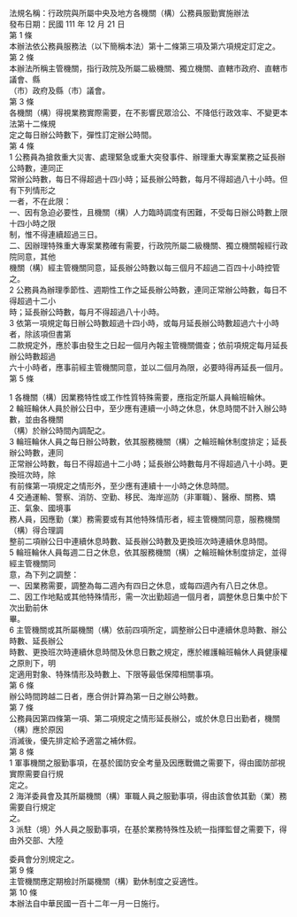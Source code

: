 法規名稱：行政院與所屬中央及地方各機關（構）公務員服勤實施辦法  
發布日期：民國 111 年 12 月 21 日  
第 1 條  
本辦法依公務員服務法（以下簡稱本法）第十二條第三項及第六項規定訂定之。  
第 2 條  
本辦法所稱主管機關，指行政院及所屬二級機關、獨立機關、直轄市政府、直轄市議會、縣  
（市）政府及縣（市）議會。  
第 3 條  
各機關（構）得視業務實際需要，在不影響民眾洽公、不降低行政效率、不變更本法第十二條規  
定之每日辦公時數下，彈性訂定辦公時間。  
第 4 條  
1 公務員為搶救重大災害、處理緊急或重大突發事件、辦理重大專案業務之延長辦公時數，連同正  
常辦公時數，每日不得超過十四小時；延長辦公時數，每月不得超過八十小時。但有下列情形之  
一者，不在此限：  
一、因有急迫必要性，且機關（構）人力臨時調度有困難，不受每日辦公時數上限十四小時之限  
制，惟不得連續超過三日。  
二、因辦理特殊重大專案業務確有需要，行政院所屬二級機關、獨立機關報經行政院同意，其他  
機關（構）經主管機關同意，延長辦公時數以每三個月不超過二百四十小時控管之。  
2 公務員為辦理季節性、週期性工作之延長辦公時數，連同正常辦公時數，每日不得超過十二小  
時；延長辦公時數，每月不得超過八十小時。  
3 依第一項規定每日辦公時數超過十四小時，或每月延長辦公時數超過六十小時者，除該項但書第  
二款規定外，應於事由發生之日起一個月內報主管機關備查；依前項規定每月延長辦公時數超過  
六十小時者，應事前經主管機關同意，並以二個月為限，必要時得再延長一個月。  
第 5 條  


1 各機關（構）因業務特性或工作性質特殊需要，應指定所屬人員輪班輪休。  
2 輪班輪休人員於辦公日中，至少應有連續一小時之休息，休息時間不計入辦公時數，並由各機關  
（構）於辦公時間內調配之。  
3 輪班輪休人員之每日辦公時數，依其服務機關（構）之輪班輪休制度排定；延長辦公時數，連同  
正常辦公時數，每日不得超過十二小時；延長辦公時數每月不得超過八十小時。更換班次時，除  
有前條第一項規定之情形外，至少應有連續十一小時之休息時間。  
4 交通運輸、警察、消防、空勤、移民、海岸巡防（非軍職）、醫療、關務、矯正、氣象、國境事  
務人員，因應勤（業）務需要或有其他特殊情形者，經主管機關同意，服務機關（構）得合理調  
整前二項辦公日中連續休息時數、延長辦公時數及更換班次時連續休息時間。  
5 輪班輪休人員每週二日之休息，依其服務機關（構）之輪班輪休制度排定，並得經主管機關同  
意，為下列之調整：  
一、因業務需要，調整為每二週內有四日之休息，或每四週內有八日之休息。  
二、因工作地點或其他特殊情形，需一次出勤超過一個月者，調整休息日集中於下次出勤前休  
畢。  
6 主管機關或其所屬機關（構）依前四項所定，調整辦公日中連續休息時數、辦公時數、延長辦公  
時數、更換班次時連續休息時間及休息日數之規定，應於維護輪班輪休人員健康權之原則下，明  
定適用對象、特殊情形及時數上、下限等最低保障相關事項。  
第 6 條  
辦公時間跨越二日者，應合併計算為第一日之辦公時數。  
第 7 條  
公務員因第四條第一項、第二項規定之情形延長辦公，或於休息日出勤者，機關（構）應於原因  
消滅後，優先排定給予適當之補休假。  
第 8 條  
1 軍事機關之服勤事項，在基於國防安全考量及因應戰備之需要下，得由國防部視實際需要自行規  
定之。  
2 海洋委員會及其所屬機關（構）軍職人員之服勤事項，得由該會依其勤（業）務需要自行規定  
之。  
3 派駐（境）外人員之服勤事項，在基於業務特殊性及統一指揮監督之需要下，得由外交部、大陸  


委員會分別規定之。  
第 9 條  
主管機關應定期檢討所屬機關（構）勤休制度之妥適性。  
第 10 條  
本辦法自中華民國一百十二年一月一日施行。  


